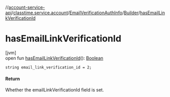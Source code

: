 //[account-service-api](../../../../index.md)/[classtime.service.account](../../index.md)/[EmailVerificationAuthInfo](../index.md)/[Builder](index.md)/[hasEmailLinkVerificationId](has-email-link-verification-id.md)

# hasEmailLinkVerificationId

[jvm]\
open fun [hasEmailLinkVerificationId](has-email-link-verification-id.md)(): [Boolean](https://kotlinlang.org/api/latest/jvm/stdlib/kotlin/-boolean/index.html)

`string email_link_verification_id = 2;`

#### Return

Whether the emailLinkVerificationId field is set.

